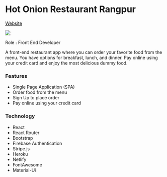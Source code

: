 # Hot Onion Restaurant Rangpur

[Website](https://hot-onion-restaurant-rangpur.web.app/)

<img src="https://i.ibb.co/C5Jjcc9/1-home.png">

Role : Front End Developer

A front-end restaurant app where you can order your favorite food from the menu. You have options for breakfast, lunch, and dinner. Pay online using your credit card and enjoy the most delicious dummy food.

### Features
- Single Page Application (SPA)
- Order food from the menu
- Sign Up to place order
- Pay online using your credit card

### Technology
- React
- React Router
- Bootstrap
- Firebase Authentication
- Stripe.js
- Heroku
- Netlify
- FontAwesome
- Material-Ui
